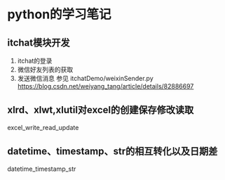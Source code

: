 # python的学习笔记
## itchat模块开发
1. itchat的登录
2. 微信好友列表的获取
3. 发送微信消息
参见 itchatDemo/weixinSender.py 
https://blog.csdn.net/weiyang_tang/article/details/82886697

## xlrd、xlwt,xlutil对excel的创建保存修改读取
excel_write_read_update

## datetime、timestamp、str的相互转化以及日期差
datetime_timestamp_str
